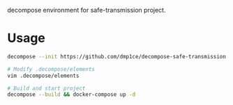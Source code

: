 decompose environment for safe-transmission project.

# Usage

``` bash
decompose --init https://github.com/dmp1ce/decompose-safe-transmission.git

# Modify .decompose/elements
vim .decompose/elements

# Build and start project
decompose --build && docker-compose up -d
```
